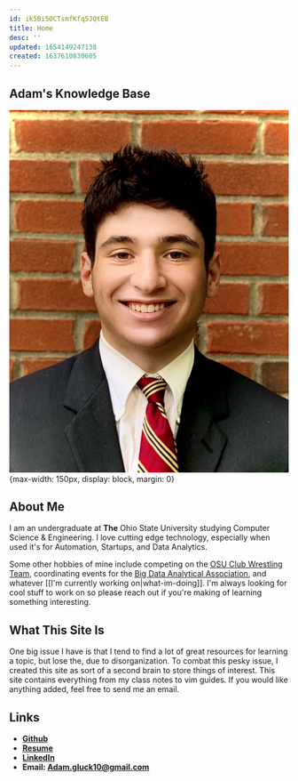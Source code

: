```yaml
---
id: ik5Bi5OCTsmfKfq5JQtEB
title: Home
desc: ''
updated: 1654149247138
created: 1637610830605
---
```

## Adam's Knowledge Base

![Picture of me](/assets/images/adam.jpg){max-width: 150px, display: block, margin: 0}

## About Me

I am an undergraduate at **The** Ohio State University studying Computer Science & Engineering. I love cutting edge technology, especially when used it's for Automation, Startups, and Data Analytics.

Some other hobbies of mine include competing on the [OSU Club Wrestling Team](https://ncwa.net/teams/osu), coordinating events for the [Big Data Analytical Association](https://bdaaosu.org/), and whatever [[I'm currently working on|what-im-doing]]. I'm always looking for cool stuff to work on so please reach out if you're making of learning something interesting.

## What This Site Is

One big issue I have is that I tend to find a lot of great resources for learning a topic, but lose the, due to disorganization. To combat this pesky issue, I created this site as sort of a second brain to store things of interest. This site contains everything from my class notes to vim guides. If you would like anything added, feel free to send me an email.

## Links

- **[Github](https://github.com/aglucky)**
- **[Resume](/assets/gluck_resume.pdf)**
- **[LinkedIn](https://www.linkedin.com/in/adam-gluck-111a2a174/)**
- **Email: Adam.gluck10@gmail.com**
